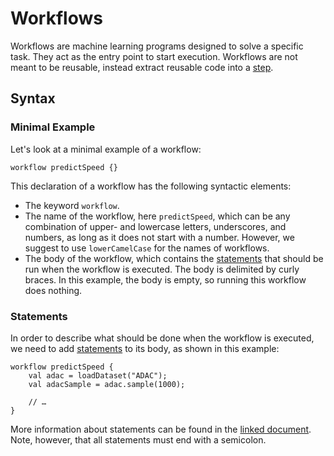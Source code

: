 # Workflows

Workflows are machine learning programs designed to solve a specific task. They act as the entry point to start execution. Workflows are not meant to be reusable, instead extract reusable code into a [step][steps].

## Syntax

### Minimal Example

Let's look at a minimal example of a workflow:

```
workflow predictSpeed {}
```

This declaration of a workflow has the following syntactic elements:
* The keyword `workflow`.
* The name of the workflow, here `predictSpeed`, which can be any combination of upper- and lowercase letters, underscores, and numbers, as long as it does not start with a number. However, we suggest to use `lowerCamelCase` for the names of workflows.
* The body of the workflow, which contains the [statements][statements] that should be run when the workflow is executed. The body is delimited by curly braces. In this example, the body is empty, so running this workflow does nothing.

### Statements

In order to describe what should be done when the workflow is executed, we need to add [statements][statements] to its body, as shown in this example:

```
workflow predictSpeed {
    val adac = loadDataset("ADAC");
    val adacSample = adac.sample(1000);

    // …
}
```

More information about statements can be found in the [linked document][statements]. Note, however, that all statements must end with a semicolon.

[steps]: ./steps.md
[statements]: ./statements.md
